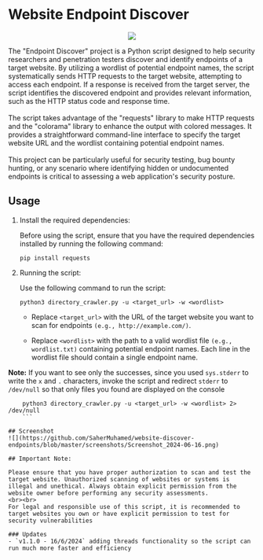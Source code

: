 # Website Endpoint Discover

<p align="center">
  <img src="assets/folder.ico" />
</p>

The "Endpoint Discover" project is a Python script designed to help security researchers and penetration testers discover and identify endpoints of a target website. By utilizing a wordlist of potential endpoint names, the script systematically sends HTTP requests to the target website, attempting to access each endpoint. If a response is received from the target server, the script identifies the discovered endpoint and provides relevant information, such as the HTTP status code and response time.
<br><br>
The script takes advantage of the "requests" library to make HTTP requests and the "colorama" library to enhance the output with colored messages. It provides a straightforward command-line interface to specify the target website URL and the wordlist containing potential endpoint names.
<br><br>
This project can be particularly useful for security testing, bug bounty hunting, or any scenario where identifying hidden or undocumented endpoints is critical to assessing a web application's security posture.

## Usage
1. Install the required dependencies:

    Before using the script, ensure that you have the required dependencies installed by running the following command:
    ```commandline
    pip install requests
    ```
2. Running the script:

    Use the following command to run the script:
    ```commandline
    python3 directory_crawler.py -u <target_url> -w <wordlist>
    ```
    - Replace `<target_url>` with the URL of the target website you want to scan for endpoints `(e.g., http://example.com/)`.

    - Replace `<wordlist>` with the path to a valid wordlist file `(e.g., wordlist.txt)` containing potential endpoint names. Each line in the wordlist file should contain a single endpoint name.
  
**Note:** If you want to see only the successes, since you used `sys.stderr` to write the `x` and `.` characters, invoke the script and redirect `stderr` to `/dev/null` so that only files you found are displayed on the console
```commandline
    python3 directory_crawler.py -u <target_url> -w <wordlist> 2> /dev/null
    ```

## Screenshot
![](https://github.com/SaherMuhamed/website-discover-endpoints/blob/master/screenshots/Screenshot_2024-06-16.png)

## Important Note:

Please ensure that you have proper authorization to scan and test the target website. Unauthorized scanning of websites or systems is illegal and unethical. Always obtain explicit permission from the website owner before performing any security assessments.
<br><br>
For legal and responsible use of this script, it is recommended to target websites you own or have explicit permission to test for security vulnerabilities

### Updates
- `v1.1.0 - 16/6/2024` adding threads functionality so the script can run much more faster and efficiency
